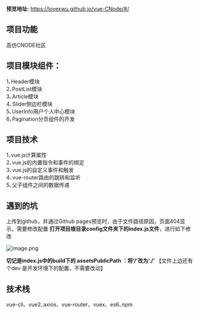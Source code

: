**预览地址:** https://lovexwu.github.io/vue-CNode/#/

## 项目功能
高仿CNODE社区

## 项目模块组件： 
1､Header模块  
2､PostList模块  
3､Article模块  
4､Slider侧边栏模块  
5､UserInfo用户个人中心模块  
6､Pagination分页组件的开发  

## 项目技术
1､vue.js计算属性  
2､vue.js的内置指令和事件的绑定  
3､vue.js的自定义事件和触发  
4､vue-router路由的跳转和监听  
5､父子组件之间的数据传递  

## 遇到的坑
上传到github，并通过Github pages预览时，由于文件路径原因，页面404显示，需要修改配置
**打开项目根目录config文件夹下的index.js文件**，进行如下修改

![image.png](https://upload-images.jianshu.io/upload_images/14339384-1865b3c28f6bdc5b.png?imageMogr2/auto-orient/strip%7CimageView2/2/w/1240)

**切记是index.js中的build下的 assetsPublicPath ：将‘/'改为‘./'**
【文件上边还有个dev 是开发环境下的配置，不需要改动】


## 技术栈
vue-cli、vue2､axios、vue-router、vuex、es6､npm
